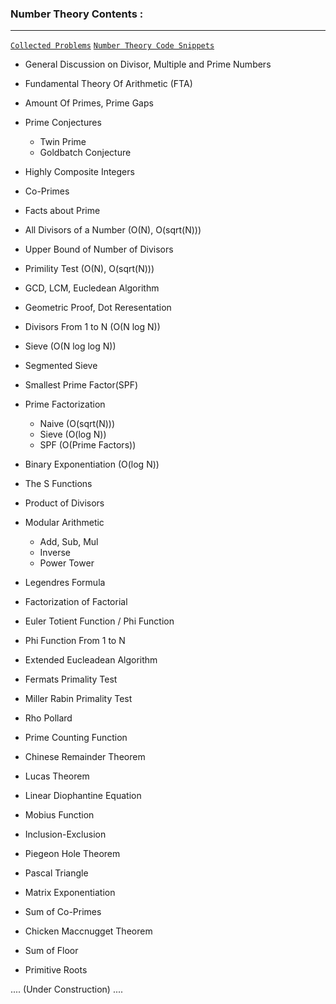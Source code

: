 
### Number Theory Contents :
- - - - - - - - -

[`Collected Problems`](https://github.com/nightwatchman17/CP-Playbook/blob/main/TopicWise/Number%20Theory/Handpicked%20Problems.md) [`Number Theory Code Snippets`](https://github.com/nightwatchman17/CP-Playbook/tree/main/TopicWise/Number%20Theory/NT%20Snippets)



- General Discussion on Divisor, Multiple and Prime Numbers
- Fundamental Theory Of Arithmetic (FTA)
- Amount Of Primes, Prime Gaps
- Prime Conjectures
    - Twin Prime
    - Goldbatch Conjecture
- Highly Composite Integers
- Co-Primes
- Facts about Prime
- All Divisors of a Number (O(N), O(sqrt(N)))
- Upper Bound of Number of Divisors
- Primility Test (O(N), O(sqrt(N)))
- GCD, LCM, Eucledean Algorithm
- Geometric Proof, Dot Reresentation
- Divisors From 1 to N (O(N log N))
- Sieve (O(N log log N))
- Segmented Sieve
- Smallest Prime Factor(SPF)
- Prime Factorization
    - Naive (O(sqrt(N)))
    - Sieve (O(log N))
    - SPF (O(Prime Factors))
- Binary Exponentiation (O(log N))

- The S Functions
- Product of Divisors
- Modular Arithmetic
    - Add, Sub, Mul
    - Inverse
    - Power Tower
- Legendres Formula
- Factorization of Factorial
- Euler Totient Function / Phi Function
- Phi Function From 1 to N
- Extended Eucleadean Algorithm
- Fermats Primality Test
- Miller Rabin Primality Test
- Rho Pollard
- Prime Counting Function
- Chinese Remainder Theorem
- Lucas Theorem
- Linear Diophantine Equation
- Mobius Function
- Inclusion-Exclusion
- Piegeon Hole Theorem
- Pascal Triangle
- Matrix Exponentiation
- Sum of Co-Primes
- Chicken Maccnugget Theorem
- Sum of Floor
- Primitive Roots

.... (Under Construction) ....



